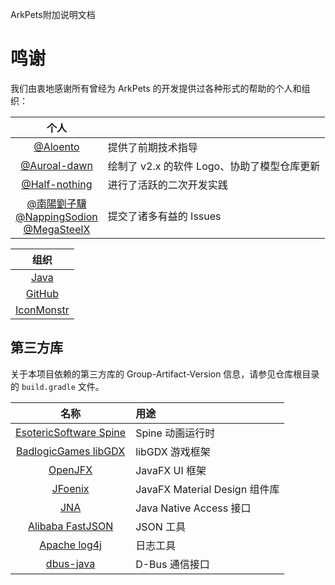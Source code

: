 ArkPets附加说明文档
# 鸣谢

我们由衷地感谢所有曾经为 ArkPets 的开发提供过各种形式的帮助的个人和组织：

|                                                                    个人                                                                     |                             |
|:-----------------------------------------------------------------------------------------------------------------------------------------:|:----------------------------|
|                                                  [@Aloento](https://github.com/aloento)                                                   | 提供了前期技术指导                   |
|                                             [@Auroal-dawn](https://github.com/bicaoluoshuang)                                             | 绘制了 v2.x 的软件 Logo、协助了模型仓库更新 |
|                                             [@Half-nothing](https://github.com/half-nothing)                                              | 进行了活跃的二次开发实践                |
| [@南陽劉子驥](https://github.com/KaiserWilheim)<br>[@NappingSodion](https://github.com/KJH-x)<br>[@MegaSteelX](https://github.com/MegaSteelX)  | 提交了诸多有益的 Issues             |

|                  组织                  |
|:------------------------------------:|
| [Java](https://www.oracle.com/java)  |
|     [GitHub](https://github.com)     |
| [IconMonstr](https://iconmonstr.com) |


## 第三方库
关于本项目依赖的第三方库的 Group-Artifact-Version 信息，请参见仓库根目录的 `build.gradle` 文件。

|                           名称                            | 用途                         |
|:-------------------------------------------------------:|:---------------------------|
| [EsotericSoftware Spine](https://esotericsoftware.com)  | Spine 动画运行时                |
|    [BadlogicGames libGDX](https://badlogicgames.com)    | libGDX 游戏框架                |
|              [OpenJFX](https://openjfx.io)              | JavaFX UI 框架               |
|     [JFoenix](https://github.com/sshahine/JFoenix)      | JavaFX Material Design 组件库 |
|    [JNA](https://github.com/java-native-access/jna)     | Java Native Access 接口      |
| [Alibaba FastJSON](https://github.com/alibaba/fastjson) | JSON 工具                    |
|    [Apache log4j](https://logging.apache.org/log4j)     | 日志工具                       |
|   [dbus-java](https://github.com/hypfvieh/dbus-java)    | D-Bus 通信接口                 |